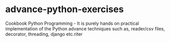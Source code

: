 # advance-python-exercises
Cookbook Python Programming - It is purely hands on practical implementation of the Python advance techniques such as, reader/csv files, decorator, threading, django etc.riter 
